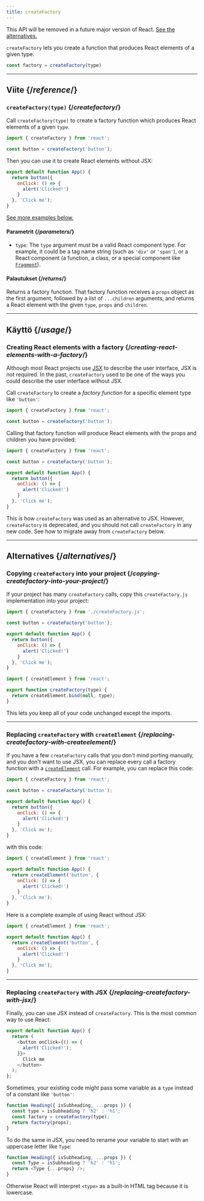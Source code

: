 ```yaml
---
title: createFactory
---
```


<Deprecated>

This API will be removed in a future major version of React. [See the alternatives.](#alternatives)

</Deprecated>

<Intro>

`createFactory` lets you create a function that produces React elements of a given type.

```js
const factory = createFactory(type)
```

</Intro>

<InlineToc />

---

## Viite {/*reference*/}

### `createFactory(type)` {/*createfactory*/}

Call `createFactory(type)` to create a factory function which produces React elements of a given `type`.

```js
import { createFactory } from 'react';

const button = createFactory('button');
```

Then you can use it to create React elements without JSX:

```js
export default function App() {
  return button({
    onClick: () => {
      alert('Clicked!')
    }
  }, 'Click me');
}
```

[See more examples below.](#usage)

#### Parametrit {/*parameters*/}

* `type`: The `type` argument must be a valid React component type. For example, it could be a tag name string (such as `'div'` or `'span'`), or a React component (a function, a class, or a special component like [`Fragment`](/reference/react/Fragment)).

#### Palautukset {/*returns*/}

Returns a factory function. That factory function receives a `props` object as the first argument, followed by a list of `...children` arguments, and returns a React element with the given `type`, `props` and `children`.

---

## Käyttö {/*usage*/}

### Creating React elements with a factory {/*creating-react-elements-with-a-factory*/}

Although most React projects use [JSX](/learn/writing-markup-with-jsx) to describe the user interface, JSX is not required. In the past, `createFactory` used to be one of the ways you could describe the user interface without JSX.

Call `createFactory` to create a *factory function* for a specific element type like `'button'`:

```js
import { createFactory } from 'react';

const button = createFactory('button');
```

Calling that factory function will produce React elements with the props and children you have provided:

<Sandpack>

```js src/App.js
import { createFactory } from 'react';

const button = createFactory('button');

export default function App() {
  return button({
    onClick: () => {
      alert('Clicked!')
    }
  }, 'Click me');
}
```

</Sandpack>

This is how `createFactory` was used as an alternative to JSX. However, `createFactory` is deprecated, and you should not call `createFactory` in any new code. See how to migrate away from `createFactory` below.

---

## Alternatives {/*alternatives*/}

### Copying `createFactory` into your project {/*copying-createfactory-into-your-project*/}

If your project has many `createFactory` calls, copy this `createFactory.js` implementation into your project:

<Sandpack>

```js src/App.js
import { createFactory } from './createFactory.js';

const button = createFactory('button');

export default function App() {
  return button({
    onClick: () => {
      alert('Clicked!')
    }
  }, 'Click me');
}
```

```js src/createFactory.js
import { createElement } from 'react';

export function createFactory(type) {
  return createElement.bind(null, type);
}
```

</Sandpack>

This lets you keep all of your code unchanged except the imports.

---

### Replacing `createFactory` with `createElement` {/*replacing-createfactory-with-createelement*/}

If you have a few `createFactory` calls that you don't mind porting manually, and you don't want to use JSX, you can replace every call a factory function with a [`createElement`](/reference/react/createElement) call. For example, you can replace this code:

```js {1,3,6}
import { createFactory } from 'react';

const button = createFactory('button');

export default function App() {
  return button({
    onClick: () => {
      alert('Clicked!')
    }
  }, 'Click me');
}
```

with this code:


```js {1,4}
import { createElement } from 'react';

export default function App() {
  return createElement('button', {
    onClick: () => {
      alert('Clicked!')
    }
  }, 'Click me');
}
```

Here is a complete example of using React without JSX:

<Sandpack>

```js src/App.js
import { createElement } from 'react';

export default function App() {
  return createElement('button', {
    onClick: () => {
      alert('Clicked!')
    }
  }, 'Click me');
}
```

</Sandpack>

---

### Replacing `createFactory` with JSX {/*replacing-createfactory-with-jsx*/}

Finally, you can use JSX instead of `createFactory`. This is the most common way to use React:

<Sandpack>

```js src/App.js
export default function App() {
  return (
    <button onClick={() => {
      alert('Clicked!');
    }}>
      Click me
    </button>
  );
};
```

</Sandpack>

<Pitfall>

Sometimes, your existing code might pass some variable as a `type` instead of a constant like `'button'`:

```js {3}
function Heading({ isSubheading, ...props }) {
  const type = isSubheading ? 'h2' : 'h1';
  const factory = createFactory(type);
  return factory(props);
}
```

To do the same in JSX, you need to rename your variable to start with an uppercase letter like `Type`:

```js {2,3}
function Heading({ isSubheading, ...props }) {
  const Type = isSubheading ? 'h2' : 'h1';
  return <Type {...props} />;
}
```

Otherwise React will interpret `<type>` as a built-in HTML tag because it is lowercase.

</Pitfall>
